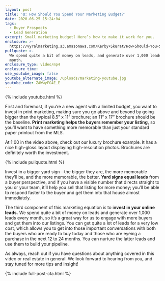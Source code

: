 ```yaml
---
layout: post
title: 'Q: How Should You Spend Your Marketing Budget?'
date: 2020-06-25 15:24:04
tags:
  - Buyer Prospects
  - Lead Generation
excerpt: Small marketing budget? Here’s how to make it work for you.
enclosure: >-
  https://vyralmarketing.s3.amazonaws.com/Kerby+Skurat/How+Should+You+Spend+Your+Marketing+Budget_.mp4
pullquote: >-
  We spend quite a bit of money on leads, and generate over 1,000 leads every
  month.
enclosure_type: video/mp4
enclosure_time:
use_youtube_image: false
youtube_alternate_image: /uploads/marketing-youtube.jpg
youtube_code: ZAWwyFG4E_E
---
```


{% include youtube.html %}

First and foremost, if you’re a new agent with a limited budget, you want to invest in print marketing, making sure you go above and beyond by going bigger than the typical 8.5” x 11” brochure; an 11” x 17” brochure should be the baseline. **Print marketing helps the buyers remember your listing,** so you’ll want to have something more memorable than just your standard paper printout from the MLS.&nbsp;

At 1:00 in the video above, check out our luxury brochure example. It has a nice high-gloss layout displaying high-resolution photos. Brochures are definitely worth the investment.&nbsp;

{% include pullquote.html %}

Invest in a bigger yard sign—the bigger they are, the more memorable they’ll be, and the more memorable, the better. **Yard signs equal leads** from a buyer perspective, and if you have a visible number that directs straight to you or your team, it’ll help you sell that listing for more money; you’ll be able to respond faster to the buyer and get them into that house almost immediately.&nbsp;

The third component of this marketing equation is to **invest in your online leads.** We spend quite a bit of money on leads and generate over 1,000 leads every month, so it’s a great way for us to engage with more buyers and get them into our listings. You can get quite a lot of leads for a very low cost, which allows you to get into those important conversations with both the buyers who are ready to buy today and those who are eyeing a purchase in the next 12 to 24 months. You can nurture the latter leads and use them to build your pipeline.

As always, reach out if you have questions about anything covered in this video or real estate in general. We look forward to hearing from you, and stay tuned for more tips and insight\!

{% include full-post-cta.html %}